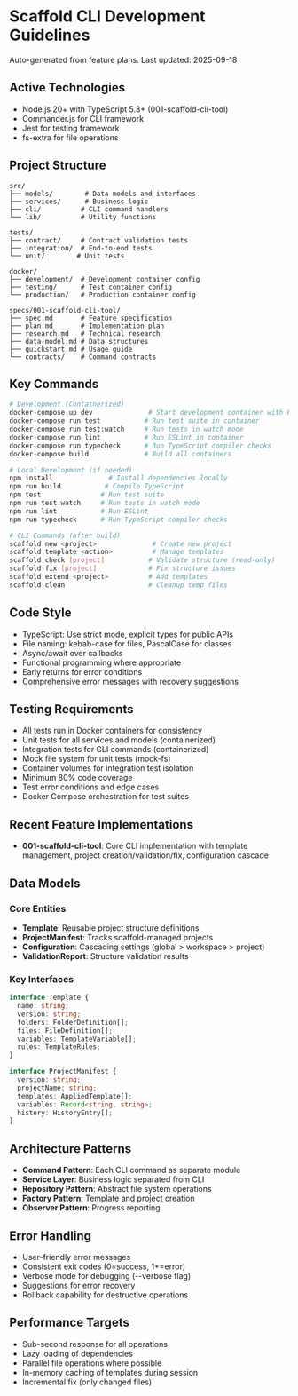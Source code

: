 # Scaffold CLI Development Guidelines

Auto-generated from feature plans. Last updated: 2025-09-18

## Active Technologies
- Node.js 20+ with TypeScript 5.3+ (001-scaffold-cli-tool)
- Commander.js for CLI framework
- Jest for testing framework
- fs-extra for file operations

## Project Structure
```
src/
├── models/        # Data models and interfaces
├── services/      # Business logic
├── cli/          # CLI command handlers
└── lib/          # Utility functions

tests/
├── contract/     # Contract validation tests
├── integration/  # End-to-end tests
└── unit/        # Unit tests

docker/
├── development/  # Development container config
├── testing/      # Test container config
└── production/   # Production container config

specs/001-scaffold-cli-tool/
├── spec.md       # Feature specification
├── plan.md       # Implementation plan
├── research.md   # Technical research
├── data-model.md # Data structures
├── quickstart.md # Usage guide
└── contracts/    # Command contracts
```

## Key Commands
```bash
# Development (Containerized)
docker-compose up dev              # Start development container with hot-reload
docker-compose run test           # Run test suite in container
docker-compose run test:watch     # Run tests in watch mode
docker-compose run lint           # Run ESLint in container
docker-compose run typecheck      # Run TypeScript compiler checks
docker-compose build              # Build all containers

# Local Development (if needed)
npm install              # Install dependencies locally
npm run build           # Compile TypeScript
npm test               # Run test suite
npm run test:watch     # Run tests in watch mode
npm run lint           # Run ESLint
npm run typecheck      # Run TypeScript compiler checks

# CLI Commands (after build)
scaffold new <project>              # Create new project
scaffold template <action>          # Manage templates
scaffold check [project]           # Validate structure (read-only)
scaffold fix [project]             # Fix structure issues
scaffold extend <project>          # Add templates
scaffold clean                     # Cleanup temp files
```

## Code Style
- TypeScript: Use strict mode, explicit types for public APIs
- File naming: kebab-case for files, PascalCase for classes
- Async/await over callbacks
- Functional programming where appropriate
- Early returns for error conditions
- Comprehensive error messages with recovery suggestions

## Testing Requirements
- All tests run in Docker containers for consistency
- Unit tests for all services and models (containerized)
- Integration tests for CLI commands (containerized)
- Mock file system for unit tests (mock-fs)
- Container volumes for integration test isolation
- Minimum 80% code coverage
- Test error conditions and edge cases
- Docker Compose orchestration for test suites

## Recent Feature Implementations

- **001-scaffold-cli-tool**: Core CLI implementation with template management, project creation/validation/fix, configuration cascade

## Data Models
### Core Entities
- **Template**: Reusable project structure definitions
- **ProjectManifest**: Tracks scaffold-managed projects
- **Configuration**: Cascading settings (global > workspace > project)
- **ValidationReport**: Structure validation results

### Key Interfaces
```typescript
interface Template {
  name: string;
  version: string;
  folders: FolderDefinition[];
  files: FileDefinition[];
  variables: TemplateVariable[];
  rules: TemplateRules;
}

interface ProjectManifest {
  version: string;
  projectName: string;
  templates: AppliedTemplate[];
  variables: Record<string, string>;
  history: HistoryEntry[];
}
```

## Architecture Patterns
- **Command Pattern**: Each CLI command as separate module
- **Service Layer**: Business logic separated from CLI
- **Repository Pattern**: Abstract file system operations
- **Factory Pattern**: Template and project creation
- **Observer Pattern**: Progress reporting

## Error Handling
- User-friendly error messages
- Consistent exit codes (0=success, 1+=error)
- Verbose mode for debugging (--verbose flag)
- Suggestions for error recovery
- Rollback capability for destructive operations

## Performance Targets
- Sub-second response for all operations
- Lazy loading of dependencies
- Parallel file operations where possible
- In-memory caching of templates during session
- Incremental fix (only changed files)

<!-- MANUAL ADDITIONS START -->
<!-- Add any project-specific notes or overrides here -->
<!-- MANUAL ADDITIONS END -->
